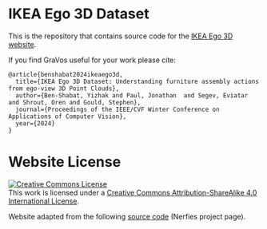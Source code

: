 # IKEA Ego 3D Dataset

This is the repository that contains source code for the [IKEA Ego 3D website](https://sitzikbs.github.io/IKEAEgo3D.github.io/). 

If you find GraVos useful for your work please cite:
```
@article{benshabat2024ikeaego3d,
  title={IKEA Ego 3D Dataset: Understanding furniture assembly actions from ego-view 3D Point Clouds},
  author={Ben-Shabat, Yizhak and Paul, Jonathan  and Segev, Eviatar and Shrout, Oren and Gould, Stephen},
  journal={Proceedings of the IEEE/CVF Winter Conference on Applications of Computer Vision},
  year={2024}
}
```

# Website License
<a rel="license" href="http://creativecommons.org/licenses/by-sa/4.0/"><img alt="Creative Commons License" style="border-width:0" src="https://i.creativecommons.org/l/by-sa/4.0/88x31.png" /></a><br />This work is licensed under a <a rel="license" href="http://creativecommons.org/licenses/by-sa/4.0/">Creative Commons Attribution-ShareAlike 4.0 International License</a>.

Website adapted from the following <a href="https://github.com/nerfies/nerfies.github.io">source code</a> (Nerfies project page).
